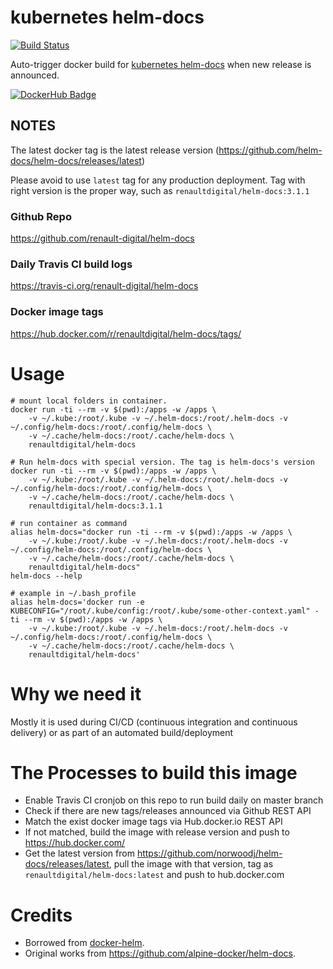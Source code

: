 # kubernetes helm-docs

[![Build Status](https://travis-ci.com/renaultdigital/helm-docs.svg?branch=master)](https://travis-ci.com/renaultdigital/helm-docs)

Auto-trigger docker build for [kubernetes helm-docs](https://github.com/norwoodj/helm-docs) when new release is announced.

[![DockerHub Badge](http://dockeri.co/image/renaultdigital/helm-docs)](https://hub.docker.com/r/renaultdigital/helm-docs/)

## NOTES

The latest docker tag is the latest release version (https://github.com/helm-docs/helm-docs/releases/latest)

Please avoid to use `latest` tag for any production deployment. Tag with right version is the proper way, such as `renaultdigital/helm-docs:3.1.1`

### Github Repo

https://github.com/renault-digital/helm-docs

### Daily Travis CI build logs

https://travis-ci.org/renault-digital/helm-docs

### Docker image tags

https://hub.docker.com/r/renaultdigital/helm-docs/tags/

# Usage

    # mount local folders in container.
    docker run -ti --rm -v $(pwd):/apps -w /apps \
        -v ~/.kube:/root/.kube -v ~/.helm-docs:/root/.helm-docs -v ~/.config/helm-docs:/root/.config/helm-docs \
        -v ~/.cache/helm-docs:/root/.cache/helm-docs \
        renaultdigital/helm-docs

    # Run helm-docs with special version. The tag is helm-docs's version
    docker run -ti --rm -v $(pwd):/apps -w /apps \
        -v ~/.kube:/root/.kube -v ~/.helm-docs:/root/.helm-docs -v ~/.config/helm-docs:/root/.config/helm-docs \
        -v ~/.cache/helm-docs:/root/.cache/helm-docs \
        renaultdigital/helm-docs:3.1.1

    # run container as command
    alias helm-docs="docker run -ti --rm -v $(pwd):/apps -w /apps \
        -v ~/.kube:/root/.kube -v ~/.helm-docs:/root/.helm-docs -v ~/.config/helm-docs:/root/.config/helm-docs \
        -v ~/.cache/helm-docs:/root/.cache/helm-docs \
        renaultdigital/helm-docs"
    helm-docs --help
    
    # example in ~/.bash_profile
    alias helm-docs='docker run -e KUBECONFIG="/root/.kube/config:/root/.kube/some-other-context.yaml" -ti --rm -v $(pwd):/apps -w /apps \
        -v ~/.kube:/root/.kube -v ~/.helm-docs:/root/.helm-docs -v ~/.config/helm-docs:/root/.config/helm-docs \
        -v ~/.cache/helm-docs:/root/.cache/helm-docs \
        renaultdigital/helm-docs'

# Why we need it

Mostly it is used during CI/CD (continuous integration and continuous delivery) or as part of an automated build/deployment

# The Processes to build this image

* Enable Travis CI cronjob on this repo to run build daily on master branch
* Check if there are new tags/releases announced via Github REST API
* Match the exist docker image tags via Hub.docker.io REST API
* If not matched, build the image with release version and push to https://hub.docker.com/
* Get the latest version from https://github.com/norwoodj/helm-docs/releases/latest, pull the image with that version, tag as `renaultdigital/helm-docs:latest` and push to hub.docker.com

# Credits

- Borrowed from [docker-helm](https://github.com/renault-digital/docker-helm).
- Original works from https://github.com/alpine-docker/helm-docs.
